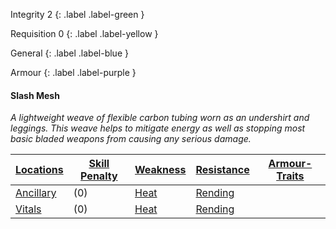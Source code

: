 
Integrity 2
{: .label .label-green }

Requisition 0
{: .label .label-yellow }

General
{: .label .label-blue }

Armour
{: .label .label-purple }
#### Slash Mesh
*A lightweight weave of flexible carbon tubing worn as an undershirt and leggings. This weave helps to mitigate energy as well as stopping most basic bladed weapons from causing any serious damage.*

| [Locations](Game/Core/Armour#Locations) | [Skill Penalty](Game/Core/Armour#Skill%20Penalty) | [Weakness](Game/Core/Armour#Weakness%20and%20Resistance) | [Resistance](Game/Core/Armour#Weakness%20and%20Resistance) | [Armour-Traits](Game/Core/Armour-Traits)    |
| ------------------------------------------ | ---------------------------------------------------- | ----------------------------------------------------------- | ------------------------------------------------------------- | --- |
| [Ancillary](Game/Core/Injury#Ancillary) | (0)                                                | [Heat](Game/Core/Injury#Heat)                                                            | [Rending](Game/Core/Injury#Rending)                                                              |     |
| [Vitals](Game/Core/Injury#Vitals)       | (0)                                                     | [Heat](Game/Core/Injury#Heat)                                                            | [Rending](Game/Core/Injury#Rending)                                                              |     |

